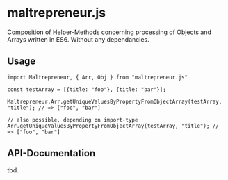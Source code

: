 # maltrepreneur.js
Composition of Helper-Methods concerning processing of Objects and Arrays written in ES6. Without any dependancies.

## Usage

```
import Maltrepreneur, { Arr, Obj } from "maltrepreneur.js"

const testArray = [{title: "foo"}, {title: "bar"}];

Maltrepreneur.Arr.getUniqueValuesByPropertyFromObjectArray(testArray, "title"); // => ["foo", "bar"]

// also possible, depending on import-type
Arr.getUniqueValuesByPropertyFromObjectArray(testArray, "title"); // => ["foo", "bar"]
```

## API-Documentation

tbd.